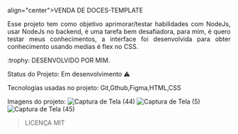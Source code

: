 align="center">VENDA DE DOCES-TEMPLATE</h1>
<p align="justify">Esse projeto tem como objetivo aprimorar/testar habilidades com NodeJs, usar NodeJs no backend, é uma tarefa bem desafiadora, para mim, é quero testar meus conhecimentos, a interface foi desenvolvida para obter conhecimento usando medias é flex no CSS.</p>
:trophy: DESENVOLVIDO POR MIM.

Status do Projeto: Em desenvolvimento :warning:

Tecnologias usadas no projeto: Git,Gthub,Figma,HTML,CSS

Imagens do projeto:
![Captura de Tela (44)](https://github.com/httpcleison/site-venda-de-doces/assets/125741218/c9c3c37f-42ec-4b87-8c18-3f4de6865d80)
![Captura de Tela (5)](https://github.com/httpcleison/site-venda-de-doces/assets/125741218/a27e6902-e8c1-4696-a72f-38d53a7c17f6)
![Captura de Tela (45)](https://github.com/httpcleison/site-venda-de-doces/assets/125741218/5f7d7735-751c-4804-89dc-96e67333a3de)


> LICENÇA MIT
